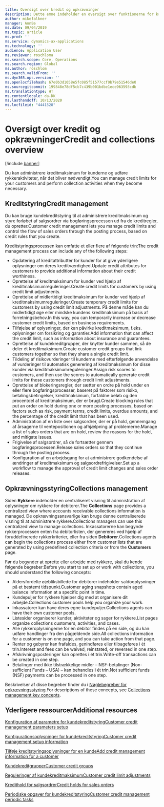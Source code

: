 ```yaml
---
title: Oversigt over kredit og opkrævninger
description: Dette emne indeholder en oversigt over funktionerne for kredit og opkrævninger.
author: mikefalkner
manager: AnnBe
ms.date: 09/04/2019
ms.topic: article
ms.prod: ''
ms.service: dynamics-ax-applications
ms.technology: ''
audience: Application User
ms.reviewer: roschloma
ms.search.scope: Core, Operations
ms.search.region: Global
ms.author: roschlom
ms.search.validFrom: ''
ms.dyn365.ops.version: ''
ms.openlocfilehash: 67e0b3d1058e5fc085f51577ccf0b79e51546de0
ms.sourcegitcommit: 199848e78df5cb7c439b001bdbe1ece963593cdb
ms.translationtype: HT
ms.contentlocale: da-DK
ms.lasthandoff: 10/13/2020
ms.locfileid: "4441528"
---
```

# <a name="credit-and-collections-overview"></a><span data-ttu-id="563c1-103">Oversigt over kredit og opkrævninger</span><span class="sxs-lookup"><span data-stu-id="563c1-103">Credit and collections overview</span></span>

[!include [banner](../includes/banner.md)]

<span data-ttu-id="563c1-104">Du kan administrere kreditmaksimum for kunderne og udføre rykkeraktiviteter, når det bliver nødvendigt.</span><span class="sxs-lookup"><span data-stu-id="563c1-104">You can manage credit limits for your customers and perform collection activities when they become necessary.</span></span>

## <a name="credit-management"></a><span data-ttu-id="563c1-105">Kreditstyring</span><span class="sxs-lookup"><span data-stu-id="563c1-105">Credit management</span></span>

<span data-ttu-id="563c1-106">Du kan bruge kundekreditstyring til at administrere kreditmaksimum og styre forløbet af salgsordrer via bogføringsprocessen ud fra de kreditregler, du opretter.</span><span class="sxs-lookup"><span data-stu-id="563c1-106">Customer credit management lets you manage credit limits and control the flow of sales orders through the posting process, based on credit rules that you create.</span></span>

<span data-ttu-id="563c1-107">Kreditstyringsprocessen kan omfatte et eller flere af følgende trin:</span><span class="sxs-lookup"><span data-stu-id="563c1-107">The credit management process can include any of the following steps:</span></span>

- <span data-ttu-id="563c1-108">Opdatering af kreditattributter for kunder for at give yderligere oplysninger om deres kreditværdighed.</span><span class="sxs-lookup"><span data-stu-id="563c1-108">Update credit attributes for customers to provide additional information about their credit worthiness.</span></span>
- <span data-ttu-id="563c1-109">Oprettelse af kreditmaksimum for kunder ved hjælp af kreditmaksimumreguleringer.</span><span class="sxs-lookup"><span data-stu-id="563c1-109">Create credit limits for customers by using credit limit adjustments.</span></span>
- <span data-ttu-id="563c1-110">Oprettelse af midlertidigt kreditmaksimum for kunder ved hjælp af kreditmaksimumreguleringer.</span><span class="sxs-lookup"><span data-stu-id="563c1-110">Create temporary credit limits for customers by using credit limit adjustments.</span></span> <span data-ttu-id="563c1-111">På denne måde kan du midlertidigt øge eller mindske kundens kreditmaksimum på basis af forretningsbehov.</span><span class="sxs-lookup"><span data-stu-id="563c1-111">In this way, you can temporarily increase or decrease customer credit limits, based on business requirements.</span></span>
- <span data-ttu-id="563c1-112">Tilføjelse af oplysninger, der kan påvirke kreditmaksimum, f.eks. oplysninger om forsikring og garantier.</span><span class="sxs-lookup"><span data-stu-id="563c1-112">Add information that can affect the credit limit, such as information about insurance and guarantees.</span></span>
- <span data-ttu-id="563c1-113">Oprettelse af kundekreditgrupper, der knytter kunder sammen, så de deler ét kreditmaksimum.</span><span class="sxs-lookup"><span data-stu-id="563c1-113">Create customer credit groups that link customers together so that they share a single credit limit.</span></span>
- <span data-ttu-id="563c1-114">Tildeling af risikovurderinger til kunderne med efterfølgende anvendelse af vurderinger til automatisk generering af kreditmaksimum for disse kunder via kreditmaksimumreguleringer.</span><span class="sxs-lookup"><span data-stu-id="563c1-114">Assign risk scores to customers, and then use the scores to automatically generate credit limits for those customers through credit limit adjustments.</span></span>
- <span data-ttu-id="563c1-115">Oprettelse af blokeringsregler, der sætter en ordre på hold under en eller flere bogføringsprocesser, baseret på faktorer som risiko, betalingsbetingelser, kreditmaksimum, forfaldne beløb og den procentdel af kreditmaksimum, der er brugt.</span><span class="sxs-lookup"><span data-stu-id="563c1-115">Create blocking rules that put an order on hold during one or more posting processes, based on factors such as risk, payment terms, credit limits, overdue amounts, and the percentage of the credit limit that has been used.</span></span>
- <span data-ttu-id="563c1-116">Administration af en liste over salgsordrer, der er på hold, gennemgang af årsagerne til ventepositionen og afhjælpning af problemerne.</span><span class="sxs-lookup"><span data-stu-id="563c1-116">Manage a list of sales orders that are on hold, review the reasons for the hold, and mitigate issues.</span></span>
- <span data-ttu-id="563c1-117">Frigivelse af salgsordrer, så de fortsætter gennem bogføringsprocessen.</span><span class="sxs-lookup"><span data-stu-id="563c1-117">Release sales orders so that they continue through the posting process.</span></span>
- <span data-ttu-id="563c1-118">Konfiguration af en arbejdsgang for at administrere godkendelse af ændringer af kreditmaksimum og salgsordrefrigivelser.</span><span class="sxs-lookup"><span data-stu-id="563c1-118">Set up a workflow to manage the approval of credit limit changes and sales order releases.</span></span>

## <a name="collections-management"></a><span data-ttu-id="563c1-119">Opkrævningsstyring</span><span class="sxs-lookup"><span data-stu-id="563c1-119">Collections management</span></span>

<span data-ttu-id="563c1-120">Siden **Rykkere** indeholder en centraliseret visning til administration af oplysninger om rykkere for debitorer.</span><span class="sxs-lookup"><span data-stu-id="563c1-120">The **Collections** page provides a centralized view where accounts receivable collections information is managed.</span></span> <span data-ttu-id="563c1-121">De opkrævningsansvarlige kan bruge denne centraliserede visning til at administrere rykkere.</span><span class="sxs-lookup"><span data-stu-id="563c1-121">Collections managers can use this centralized view to manage collections.</span></span> <span data-ttu-id="563c1-122">Inkassatorerne kan begynde rykkerprocessen enten fra debitorlisten, der genereres ved hjælp af foruddefinerede rykkerkriterier, eller fra siden **Debitorer**.</span><span class="sxs-lookup"><span data-stu-id="563c1-122">Collections agents can begin the collections process either from customer lists that are generated by using predefined collection criteria or from the **Customers** page.</span></span>

<span data-ttu-id="563c1-123">Før du begynder at oprette eller arbejde med rykkere, skal du kende følgende begreber:</span><span class="sxs-lookup"><span data-stu-id="563c1-123">Before you start to set up or work with collections, you should understand the following concepts:</span></span>

- <span data-ttu-id="563c1-124">Aldersfordelte øjebliksbillede for debitorer indeholder saldooplysninger på et bestemt tidspunkt.</span><span class="sxs-lookup"><span data-stu-id="563c1-124">Customer aging snapshots contain aged balance information at a specific point in time.</span></span>
- <span data-ttu-id="563c1-125">Kundepuljer for rykkere hjælper dig med at organisere dit arbejde.</span><span class="sxs-lookup"><span data-stu-id="563c1-125">Collections customer pools help you organize your work.</span></span>
- <span data-ttu-id="563c1-126">Inkassatorer kan have deres egne kundepuljer.</span><span class="sxs-lookup"><span data-stu-id="563c1-126">Collections agents can have their own customer pools.</span></span>
- <span data-ttu-id="563c1-127">Listesider organiserer kunder, aktiviteter og sager for rykkere.</span><span class="sxs-lookup"><span data-stu-id="563c1-127">List pages organize collections customers, activities, and cases.</span></span>
- <span data-ttu-id="563c1-128">Alle rykkeroplysningerne for en debitor findes på en side, og du kan udføre handlinger fra den pågældende side.</span><span class="sxs-lookup"><span data-stu-id="563c1-128">All collections information for a customer is on one page, and you can take action from that page.</span></span>
- <span data-ttu-id="563c1-129">Renter og gebyrer kan frafaldes, genindføres eller tilbageføres i ét trin.</span><span class="sxs-lookup"><span data-stu-id="563c1-129">Interest and fees can be waived, reinstated, or reversed in one step.</span></span>
- <span data-ttu-id="563c1-130">Afskrivningsposteringer kan oprettes i ét trin.</span><span class="sxs-lookup"><span data-stu-id="563c1-130">Write-off transactions can be created in one step.</span></span>
- <span data-ttu-id="563c1-131">Betalinger med ikke tilstrækkelige midler – NSF-betalinger (Non-sufficient Funds – USA) – kan behandles i ét trin.</span><span class="sxs-lookup"><span data-stu-id="563c1-131">Not sufficient funds (NSF) payments can be processed in one step.</span></span>

<span data-ttu-id="563c1-132">Beskrivelser af disse begreber finder du i [Nøglebegreber for opkrævningsstyring](./cm-collections-concepts.md).</span><span class="sxs-lookup"><span data-stu-id="563c1-132">For descriptions of these concepts, see [Collections management key concepts](./cm-collections-concepts.md).</span></span>

## <a name="additional-resources"></a><span data-ttu-id="563c1-133">Yderligere ressourcer</span><span class="sxs-lookup"><span data-stu-id="563c1-133">Additional resources</span></span>

[<span data-ttu-id="563c1-134">Konfiguration af parametre for kundekreditstyring</span><span class="sxs-lookup"><span data-stu-id="563c1-134">Customer credit management parameters setup</span></span>](./cm-credit-mgmt-setup.md)

[<span data-ttu-id="563c1-135">Konfigurationsoplysninger for kundekreditstyring</span><span class="sxs-lookup"><span data-stu-id="563c1-135">Customer credit management setup information</span></span>](./cm-setup-information.md)

[<span data-ttu-id="563c1-136">Tilføje kreditstyringsoplysninger for en kunde</span><span class="sxs-lookup"><span data-stu-id="563c1-136">Add credit management information for a customer</span></span>](./cm-add-credit-mgmt-information-customer.md)

[<span data-ttu-id="563c1-137">Kundekreditgrupper</span><span class="sxs-lookup"><span data-stu-id="563c1-137">Customer credit groups</span></span>](./cm-customer-credit-groups.md)

[<span data-ttu-id="563c1-138">Reguleringer af kundekreditmaksimum</span><span class="sxs-lookup"><span data-stu-id="563c1-138">Customer credit limit adjustments</span></span>](./cm-credit-limit-adjustments.md)

[<span data-ttu-id="563c1-139">Kredithold for salgsordrer</span><span class="sxs-lookup"><span data-stu-id="563c1-139">Credit holds for sales orders</span></span>](./cm-sales-order-credit-holds.md)

[<span data-ttu-id="563c1-140">Periodiske opgaver for kundekreditstyring</span><span class="sxs-lookup"><span data-stu-id="563c1-140">Customer credit management periodic tasks</span></span>](./cm-periodic-tasks.md)
